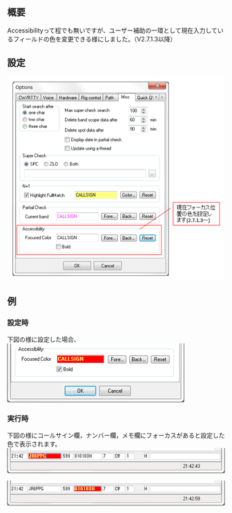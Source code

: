## 概要

Accessibilityって程でも無いですが、ユーザー補助の一環として現在入力しているフィールドの色を変更できる様にしました。（V2.7.1.3以降）

## 設定

![設定画面](https://github.com/jr8ppg/zLog/blob/images/Accessbility_3.png)

## 例

### 設定時
下図の様に設定した場合、  
![設定画面](https://github.com/jr8ppg/zLog/blob/images/Accessbility_1.png)

### 実行時
下図の様にコールサイン欄，ナンバー欄，メモ欄にフォーカスがあると設定した色で表示されます。  
![実行時](https://github.com/jr8ppg/zLog/blob/images/Accessbility_2.png)  
  
![実行時](https://github.com/jr8ppg/zLog/blob/images/Accessbility_4.png)  

